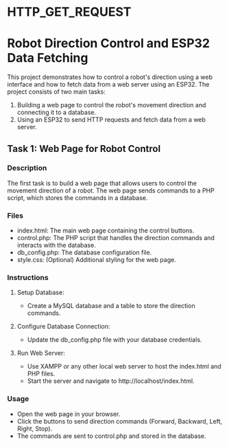 # HTTP_GET_REQUEST
# Robot Direction Control and ESP32 Data Fetching

This project demonstrates how to control a robot's direction using a web interface and how to fetch data from a web server using an ESP32. The project consists of two main tasks:

1. Building a web page to control the robot's movement direction and connecting it to a database.
2. Using an ESP32 to send HTTP requests and fetch data from a web server.

## Task 1: Web Page for Robot Control

### Description

The first task is to build a web page that allows users to control the movement direction of a robot. The web page sends commands to a PHP script, which stores the commands in a database.

### Files

- index.html: The main web page containing the control buttons.
- control.php: The PHP script that handles the direction commands and interacts with the database.
- db_config.php: The database configuration file.
- style.css: (Optional) Additional styling for the web page.

### Instructions

1. Setup Database:
   - Create a MySQL database and a table to store the direction commands.
     

2. Configure Database Connection:
   - Update the db_config.php file with your database credentials.

3. Run Web Server:
   - Use XAMPP or any other local web server to host the index.html and PHP files.
   - Start the server and navigate to http://localhost/index.html.

### Usage

- Open the web page in your browser.
- Click the buttons to send direction commands (Forward, Backward, Left, Right, Stop).
- The commands are sent to control.php and stored in the database.
